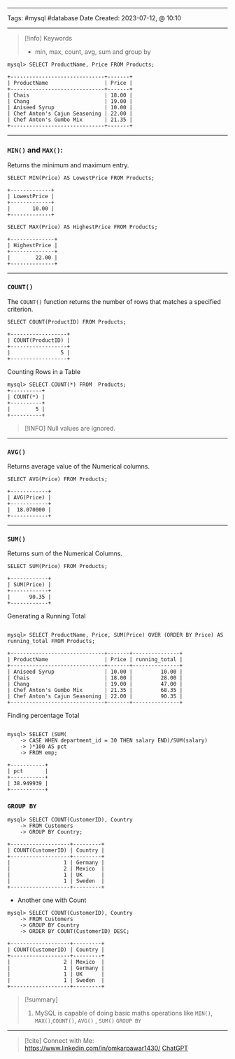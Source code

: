 ------------------------- 
Tags: #mysql #database 
Date Created:  2023-07-12, @ 10:10

---
>[!info] Keywords
>* min, max, count, avg, sum and group by 

```MYSQL
mysql> SELECT ProductName, Price FROM Products;
```

``` Output
+------------------------------+-------+
| ProductName                  | Price |
+------------------------------+-------+
| Chais                        | 18.00 |
| Chang                        | 19.00 |
| Aniseed Syrup                | 10.00 |
| Chef Anton's Cajun Seasoning | 22.00 |
| Chef Anton's Gumbo Mix       | 21.35 |
+------------------------------+-------+
```

----

### `MIN()` and `MAX()`:
Returns the minimum and maximum entry. 

```MySQL
SELECT MIN(Price) AS LowestPrice FROM Products;
```

```Output
+-------------+
| LowestPrice |
+-------------+
|       10.00 |
+-------------+
```

```MySQL
SELECT MAX(Price) AS HighestPrice FROM Products;
```

```Output
+--------------+
| HighestPrice |
+--------------+
|        22.00 |
+--------------+
```
-----

### `COUNT()` 
The `COUNT()` function returns the number of rows that matches a specified criterion.

```MySQL
SELECT COUNT(ProductID) FROM Products;
```

```Output
+------------------+
| COUNT(ProductID) |
+------------------+
|                5 |
+------------------+
```

Counting Rows in a Table
```MySQL 
mysql> SELECT COUNT(*) FROM  Products;
+----------+
| COUNT(*) |
+----------+
|        5 |
+----------+
```

>[!INFO]
>Null values are ignored. 

----

### `AVG()`
Returns average value of the Numerical columns.

```MySQL
SELECT AVG(Price) FROM Products;
```

```Output
+------------+
| AVG(Price) |
+------------+
|  18.070000 |
+------------+
```

---

### `SUM()`
Returns sum of the Numerical Columns.

```MySQL
SELECT SUM(Price) FROM Products;
```

```Output
+------------+
| SUM(Price) |
+------------+
|      90.35 |
+------------+
```

Generating a Running Total
```mysql

mysql> SELECT ProductName, Price, SUM(Price) OVER (ORDER BY Price) AS running_total FROM Products;
```

```
+------------------------------+-------+---------------+
| ProductName                  | Price | running_total |
+------------------------------+-------+---------------+
| Aniseed Syrup                | 10.00 |         10.00 |
| Chais                        | 18.00 |         28.00 |
| Chang                        | 19.00 |         47.00 |
| Chef Anton's Gumbo Mix       | 21.35 |         68.35 |
| Chef Anton's Cajun Seasoning | 22.00 |         90.35 |
+------------------------------+-------+---------------+

```

Finding percentage Total
```MySQL

mysql> SELECT (SUM(
    -> CASE WHEN department_id = 30 THEN salary END)/SUM(salary)
    -> )*100 AS pct
    -> FROM emp;
```

```
+-----------+
| pct       |
+-----------+
| 38.949939 |
+-----------+
```

### `GROUP BY`

```MySQL
mysql> SELECT COUNT(CustomerID), Country
    -> FROM Customers
    -> GROUP BY Country;
```

```Output
+-------------------+---------+
| COUNT(CustomerID) | Country |
+-------------------+---------+
|                 1 | Germany |
|                 2 | Mexico  |
|                 1 | UK      |
|                 1 | Sweden  |
+-------------------+---------+
```

- Another one with Count

```MySQL
mysql> SELECT COUNT(CustomerID), Country
    -> FROM Customers
    -> GROUP BY Country
    -> ORDER BY COUNT(CustomerID) DESC;
```

```Output
+-------------------+---------+
| COUNT(CustomerID) | Country |
+-------------------+---------+
|                 2 | Mexico  |
|                 1 | Germany |
|                 1 | UK      |
|                 1 | Sweden  |
+-------------------+---------+
```



>[!summary] 
>1. MySQL is capable of doing basic maths operations like `MIN()`, `MAX()`,`COUNT()`, `AVG()` , `SUM()` `GROUP BY`

----
>[!cite]
> Connect with Me: https://www.linkedin.com/in/omkarpawar1430/
> [ChatGPT](https://chat.openai.com/)
